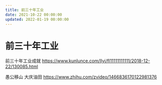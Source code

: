 ```yaml
---
title: 前三十年工业
date: 2021-10-22 00:00:00
updated: 2022-01-19 00:00:00
---
```


# 前三十年工业

前三十年工业成就 https://www.kunlunce.com/llyj/fl11111111111/2018-12-22/130085.html

愚公移山 大庆油田 https://www.zhihu.com/zvideo/1466836170122981376
